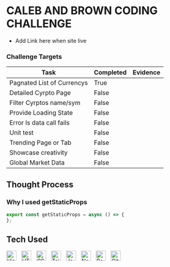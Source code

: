 # CALEB AND BROWN CODING CHALLENGE 

- Add Link here when site live 


### Challenge Targets

| Task                           | Completed           | Evidence  |
| ----------------------------- |:---------------      | ------------------:|
| Pagnated List of Currencys           | True          |                     |
| Detailed Cyrpto Page                 | False         |                     |
| Filter Cyrptos name/sym              | False         |                     |  
| Provide Loading State                | False         |                     |   
| Error Is data call fails             | False          |                     |   
| Unit test                            | False          |                     |   
| Trending Page or Tab                 | False          |                     |   
| Showcase creativity                  | False          |                     |   
| Global Market Data                   | False          |                     |   


## Thought Process 


### Why I used getStaticProps

```javascript
export const getStaticProps = async () => {
};
```





## Tech Used 
<img align="left" alt="Visual Studio Code" width="26px" src="https://cdn.jsdelivr.net/gh/devicons/devicon/icons/vscode/vscode-original.svg" style="padding-right:10px;" />
<img align="left" alt="HTML5" width="26px" src="https://cdn.jsdelivr.net/gh/devicons/devicon/icons/html5/html5-original.svg" style="padding-right:10px;" />
<img align="left" alt="CSS3" width="26px" src="https://cdn.jsdelivr.net/gh/devicons/devicon/icons/css3/css3-original.svg" style="padding-right:10px;" />
<img align="left" alt="Tailwind" width="26px" src="https://cdn.jsdelivr.net/gh/devicons/devicon/icons/tailwindcss/tailwindcss-plain.svg" style="padding-right:10px;" />
<img align="left" alt="JavaScript" width="26px" src="https://cdn.jsdelivr.net/gh/devicons/devicon/icons/javascript/javascript-original.svg" style="padding-right:10px;" />
<img align="left" alt="NextJs" width="26px" src="https://cdn.jsdelivr.net/gh/devicons/devicon/icons/nextjs/nextjs-original.svg" style="padding-right:10px;" />
<img align="left" alt="React" width="26px" src="https://cdn.jsdelivr.net/gh/devicons/devicon/icons/react/react-original.svg" style="padding-right:10px;" />
<img align="left" alt="GitHub" width="26px" src="https://user-images.githubusercontent.com/3369400/139447912-e0f43f33-6d9f-45f8-be46-2df5bbc91289.png" style="padding-right:10px;" />

<br />
<br />
 
<br />
